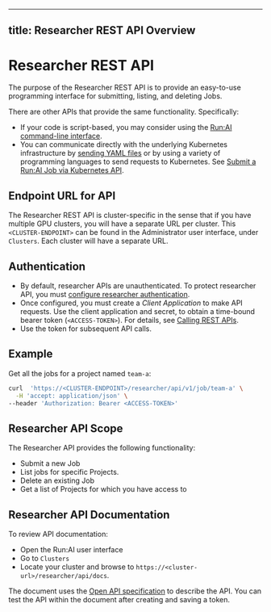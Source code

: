 
---
title: Researcher REST API Overview
---
# Researcher REST API

The purpose of the Researcher REST API is to provide an easy-to-use programming interface for submitting, listing, and deleting Jobs. 

There are other APIs that provide the same functionality. Specifically:

* If your code is script-based, you may consider using the [Run:AI command-line interface](../../Researcher/cli-reference/Introduction.md).
* You can communicate directly with the underlying Kubernetes infrastructure by [sending YAML files](../k8s-api/launch-job-via-yaml.md) or by using a variety of programming languages to send requests to Kubernetes. See [Submit a Run:AI Job via Kubernetes API](../k8s-api/launch-job-via-kubernetes-api.md).

## Endpoint URL for API

The Researcher REST API is cluster-specific in the sense that if you have multiple GPU clusters, you will have a separate URL per cluster.
This `<CLUSTER-ENDPOINT>` can be found in the Administrator user interface, under `Clusters`. Each cluster will have a separate URL.


## Authentication

* By default, researcher APIs are unauthenticated. To protect researcher API, you must [configure researcher authentication](../../admin/runai-setup/config/researcher-authentication.md).
* Once configured, you must create a _Client Application_ to make API requests. Use the client application and secret, to obtain a time-bound bearer token (`<ACCESS-TOKEN>`). For details, see [Calling REST APIs](../rest-auth.md).
* Use the token for subsequent API calls. 

## Example

Get all the jobs for a project named `team-a`: 

``` bash
curl  'https://<CLUSTER-ENDPOINT>/researcher/api/v1/job/team-a' \
  -H 'accept: application/json' \
--header 'Authorization: Bearer <ACCESS-TOKEN>' 
```


## Researcher API Scope

The Researcher API provides the following functionality:

* Submit a new Job
* List jobs for specific Projects.
* Delete an existing Job
* Get a list of Projects for which you have access to


##  Researcher API Documentation

To review API documentation:

* Open the Run:AI user interface
* Go to `Clusters`
* Locate your cluster and browse to `https://<cluster-url>/researcher/api/docs`.

The document uses the [Open API specification](https://swagger.io/specification/) to describe the API. You can test the API within the document after creating and saving a token.